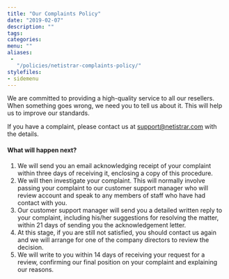 ```yaml
---
title: "Our Complaints Policy"
date: "2019-02-07"
description: ""
tags: 
categories: 
menu: ""
aliases: 
 - 
   "/policies/netistrar-complaints-policy/"
stylefiles: 
- sidemenu
---
```




We are committed to providing a high-quality service to all our resellers. When something goes wrong, we need you to tell us about it. This will help us to improve our standards.

If you have a complaint, please contact us at support@netistrar.com with the details.

#### What will happen next?

1. We will send you an email acknowledging receipt of your complaint within three days of receiving it, enclosing a copy of this procedure.
2. We will then investigate your complaint. This will normally involve passing your complaint to our customer support manager who will review account and speak to any members of staff who have had contact with you.
3. Our customer support manager will send you a detailed written reply to your complaint, including his/her suggestions for resolving the matter, within 21 days of sending you the acknowledgement letter.
4. At this stage, if you are still not satisfied, you should contact us again and we will arrange for one of the company directors to review the decision.
5. We will write to you within 14 days of receiving your request for a review, confirming our final position on your complaint and explaining our reasons.



